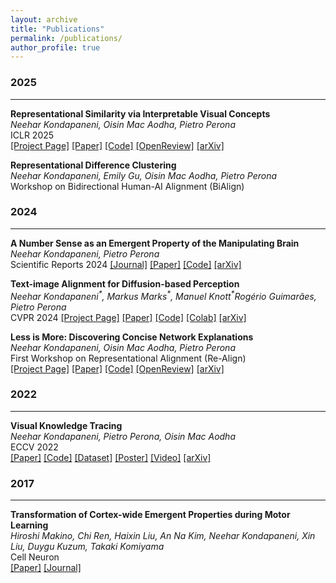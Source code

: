 ```yaml
---
layout: archive
title: "Publications"
permalink: /publications/
author_profile: true
---
```

### 2025
___
**Representational Similarity via Interpretable Visual Concepts**        
*Neehar Kondapaneni, Oisin Mac Aodha, Pietro Perona*    
ICLR 2025   
[[Project Page]](https://nkondapa.github.io/rsvc-page/) [[Paper]](../files/papers/2025/rsvc.pdf) [[Code]](https://github.com/nkondapa/RSVC) [[OpenReview]](https://openreview.net/forum?id=ih3BJmIZbC) [[arXiv]](https://arxiv.org/abs/2503.15699)

**Representational Difference Clustering**        
*Neehar Kondapaneni, Emily Gu, Oisin Mac Aodha, Pietro Perona*    
Workshop on Bidirectional Human-AI Alignment (BiAlign)

### 2024
___
**A Number Sense as an Emergent Property of the Manipulating Brain**        
*Neehar Kondapaneni, Pietro Perona*     
Scientific Reports 2024 
[[Journal]](https://www.nature.com/articles/s41598-024-56828-2) [[Paper]](../files/papers/2024/number_sense.pdf) [[Code]](https://github.com/nkondapa/ManipulationToNumberSense) [[arXiv]](https://arxiv.org/abs/2012.04132)

**Text-image Alignment for Diffusion-based Perception**    
*Neehar Kondapaneni<sup>&ast;</sup>, Markus Marks<sup>&ast;</sup>, Manuel Knott<sup>&ast;</sup>Rogério Guimarães, Pietro Perona*  
CVPR 2024
[[Project Page]](https://www.vision.caltech.edu/tadp/) [[Paper]](../files/papers/2023/tadp.pdf) [[Code]](https://github.com/damaggu/TADP) [[Colab]](https://colab.research.google.com/drive/1uadQ8iukjmnjEScn1qKWuy9ijcUbPMuN?usp=sharing) [[arXiv]](https://arxiv.org/abs/2310.00031)

**Less is More: Discovering Concise Network Explanations**  
*Neehar Kondapaneni, Oisin Mac Aodha, Pietro Perona*     
First Workshop on Representational Alignment (Re-Align)     
[[Project Page]](https://www.vision.caltech.edu/dcne/) [[Paper]](../files/papers/2024/dcne.pdf) [[Code]](https://github.com/nkondapa/DiscoveringConciseNetworkExplanations) [[OpenReview]](https://openreview.net/forum?id=JBwpD6Yy8Q&noteId=JBwpD6Yy8Q) [[arXiv]](https://arxiv.org/abs/2405.15243)
### 2022
___
**Visual Knowledge Tracing**    
*Neehar Kondapaneni, Pietro Perona, Oisin Mac Aodha*    
ECCV 2022   
[[Paper]](../files/papers/2022/visual_knowledge_tracing.pdf) [[Code]](https://github.com/nkondapa/VisualKnowledgeTracing) [[Dataset]](https://data.caltech.edu/records/mqz96-xee20) [[Poster]](../files/papers/2022/visual_knowledge_tracing_poster.pdf) [[Video]](https://youtu.be/wAILBjyXWJw) [[arXiv]](https://arxiv.org/abs/2207.10157)

### 2017
___
**Transformation of Cortex-wide Emergent Properties during Motor Learning**   
*Hiroshi Makino, Chi Ren, Haixin Liu, An Na Kim, Neehar Kondapaneni,
Xin Liu, Duygu Kuzum, Takaki Komiyama*    
Cell Neuron   
[[Paper]](../files/papers/2017/transformation_cortex_motor_learning.pdf) [[Journal]](https://www.cell.com/neuron/fulltext/S0896-6273(17)30341-0?_returnURL=https%3A%2F%2Flinkinghub.elsevier.com%2Fretrieve%2Fpii%2FS0896627317303410%3Fshowall%3Dtrue)

